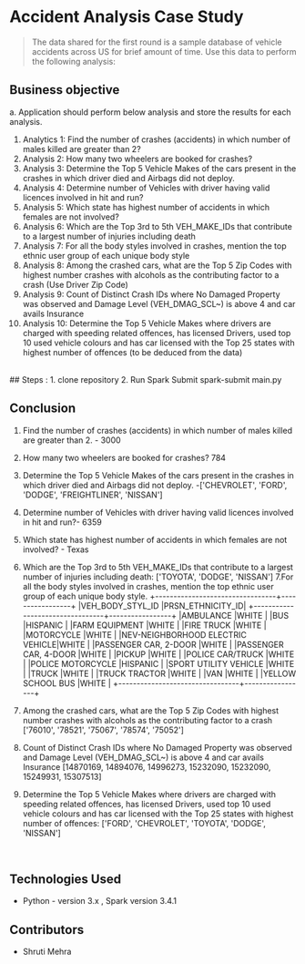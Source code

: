 # Accident Analysis Case Study
> The data shared for the first round is a sample database of vehicle accidents across US for brief amount of time. Use this data to perform the following analysis:

## Business objective
a.	Application should perform below analysis and store the results for each analysis.
1.	Analytics 1: Find the number of crashes (accidents) in which number of males killed are greater than 2?
2.	Analysis 2: How many two wheelers are booked for crashes? 
3.	Analysis 3: Determine the Top 5 Vehicle Makes of the cars present in the crashes in which driver died and Airbags did not deploy.
4.	Analysis 4: Determine number of Vehicles with driver having valid licences involved in hit and run? 
5.	Analysis 5: Which state has highest number of accidents in which females are not involved? 
6.	Analysis 6: Which are the Top 3rd to 5th VEH_MAKE_IDs that contribute to a largest number of injuries including death
7.	Analysis 7: For all the body styles involved in crashes, mention the top ethnic user group of each unique body style  
8.	Analysis 8: Among the crashed cars, what are the Top 5 Zip Codes with highest number crashes with alcohols as the contributing factor to a crash (Use Driver Zip Code)
9.	Analysis 9: Count of Distinct Crash IDs where No Damaged Property was observed and Damage Level (VEH_DMAG_SCL~) is above 4 and car avails Insurance
10.	Analysis 10: Determine the Top 5 Vehicle Makes where drivers are charged with speeding related offences, has licensed Drivers, used top 10 used vehicle colours and has car licensed with the Top 25 states with highest number of offences (to be deduced from the data)

<br>
## Steps :
1. clone repository
2. Run Spark Submit
spark-submit main.py

## Conclusion
1. Find the number of crashes (accidents) in which number of males killed are greater than 2. -  3000
2. How many two wheelers are booked for crashes? 784
3. Determine the Top 5 Vehicle Makes of the cars present in the crashes in which driver died and Airbags did not deploy. 
-['CHEVROLET', 'FORD', 'DODGE', 'FREIGHTLINER', 'NISSAN']
4. Determine number of Vehicles with driver having valid licences involved in hit and run?-  6359
5. Which state has highest number of accidents in which females are not involved? - Texas
6. Which are the Top 3rd to 5th VEH_MAKE_IDs that contribute to a largest number of injuries including death: ['TOYOTA', 'DODGE', 'NISSAN']
7.For all the body styles involved in crashes, mention the top ethnic user group of each unique body style.
+---------------------------------+-----------------+
|VEH_BODY_STYL_ID                 |PRSN_ETHNICITY_ID|
+---------------------------------+-----------------+
|AMBULANCE                        |WHITE            |
|BUS                              |HISPANIC         |
|FARM EQUIPMENT                   |WHITE            |
|FIRE TRUCK                       |WHITE            |
|MOTORCYCLE                       |WHITE            |
|NEV-NEIGHBORHOOD ELECTRIC VEHICLE|WHITE            |
|PASSENGER CAR, 2-DOOR            |WHITE            |
|PASSENGER CAR, 4-DOOR            |WHITE            |
|PICKUP                           |WHITE            |
|POLICE CAR/TRUCK                 |WHITE            |
|POLICE MOTORCYCLE                |HISPANIC         |
|SPORT UTILITY VEHICLE            |WHITE            |
|TRUCK                            |WHITE            |
|TRUCK TRACTOR                    |WHITE            |
|VAN                              |WHITE            |
|YELLOW SCHOOL BUS                |WHITE            |
+---------------------------------+-----------------+

8. Among the crashed cars, what are the Top 5 Zip Codes with highest number crashes with alcohols as the contributing factor to a crash  ['76010', '78521', '75067', '78574', '75052']
9. Count of Distinct Crash IDs where No Damaged Property was observed and Damage Level (VEH_DMAG_SCL~) is above 4 and car avails Insurance [14870169, 14894076, 14996273, 15232090, 15232090, 15249931, 15307513]
10. Determine the Top 5 Vehicle Makes where drivers are charged with speeding related offences, has licensed Drivers, used top 10 used vehicle colours and has car licensed with the Top 25 states with highest number of offences: ['FORD', 'CHEVROLET', 'TOYOTA', 'DODGE', 'NISSAN']


<br>

## Technologies Used
- Python - version 3.x , Spark version 3.4.1

## Contributors
* Shruti Mehra
